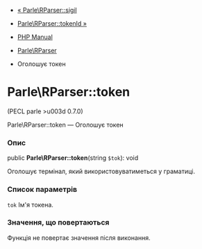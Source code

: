 - [« Parle\RParser::sigil](parle-rparser.sigil.md)
- [Parle\RParser::tokenId »](parle-rparser.tokenid.md)

- [PHP Manual](index.md)
- [Parle\RParser](class.parle-rparser.md)
- Оголошує токен

# Parle\RParser::token

(PECL parle \>u003d 0.7.0)

Parle\RParser::token — Оголошує токен

### Опис

public **Parle\RParser::token**(string `$tok`): void

Оголошує термінал, який використовуватиметься у граматиці.

### Список параметрів

`tok`
Ім'я токена.

### Значення, що повертаються

Функція не повертає значення після виконання.
